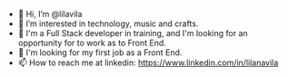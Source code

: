 - 👋 Hi, I’m @lilavila
- 👀 I’m interested in technology, music and crafts.
- 🌱 I'm a Full Stack developer in training, and I'm looking for an opportunity for to work as to Front End.
- 💞️ I'm looking for my first job as a Front End.
- 📫 How to reach me at linkedin: https://www.linkedin.com/in/lilanavila

<!---
lilavila/lilavila is a ✨ special ✨ repository because its `README.md` (this file) appears on your GitHub profile.
You can click the Preview link to take a look at your changes.
--->
